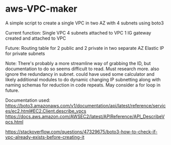 # aws-VPC-maker
A simple script to create a single VPC in two AZ with 4 subnets using boto3

Current function:
Single VPC
4 subnets attached to VPC
1 IG gateway created and attached to VPC

Future:
Routing table for 2 public and 2 private in two separate AZ
Elastic IP for private subnets

Note:
There's probably a more streamline way of grabbing the ID, but documentation to do so seems difficult to read. Must research more. also ignore the redundancy in subnet. could have used some calculator and likely additional modules to do dynamic changing IP subnetting along with naming schemas for reduction in code repeats. May consider a for loop in future.

Documentation used: https://boto3.amazonaws.com/v1/documentation/api/latest/reference/services/ec2.html#EC2.Client.describe_vpcs
https://docs.aws.amazon.com/AWSEC2/latest/APIReference/API_DescribeVpcs.html

https://stackoverflow.com/questions/47329675/boto3-how-to-check-if-vpc-already-exists-before-creating-it

